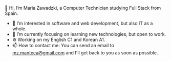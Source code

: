 👋 Hi, I’m Maria Zawadzki, a Computer Technician studying Full Stack from Spain.

- 👀 I’m interested in software and web development, but also IT as a whole.
- 🌱 I’m currently focusing on learning new technologies, but open to work.
- ⚙ Working on my English C1 and Korean A1.
- 📫 How to contact me: You can send an email to mz.manteca@gmail.com and I'll get back to you as soon as possible.

<!---
mariazmdev/mariazmdev is a ✨ special ✨ repository because its `README.md` (this file) appears on your GitHub profile.
You can click the Preview link to take a look at your changes.
--->
